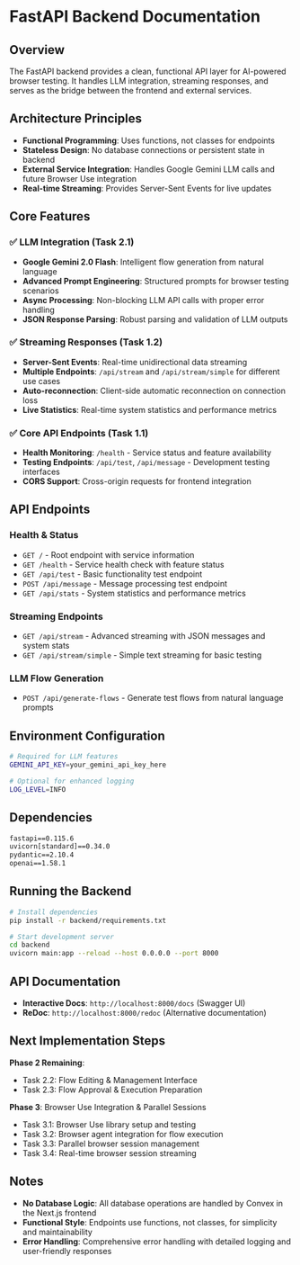 # FastAPI Backend Documentation

## Overview

The FastAPI backend provides a clean, functional API layer for AI-powered browser testing. It handles LLM integration, streaming responses, and serves as the bridge between the frontend and external services.

## Architecture Principles

- **Functional Programming**: Uses functions, not classes for endpoints
- **Stateless Design**: No database connections or persistent state in backend
- **External Service Integration**: Handles Google Gemini LLM calls and future Browser Use integration
- **Real-time Streaming**: Provides Server-Sent Events for live updates

## Core Features

### ✅ **LLM Integration (Task 2.1)**

- **Google Gemini 2.0 Flash**: Intelligent flow generation from natural language
- **Advanced Prompt Engineering**: Structured prompts for browser testing scenarios
- **Async Processing**: Non-blocking LLM API calls with proper error handling
- **JSON Response Parsing**: Robust parsing and validation of LLM outputs

### ✅ **Streaming Responses (Task 1.2)**

- **Server-Sent Events**: Real-time unidirectional data streaming
- **Multiple Endpoints**: `/api/stream` and `/api/stream/simple` for different use cases
- **Auto-reconnection**: Client-side automatic reconnection on connection loss
- **Live Statistics**: Real-time system statistics and performance metrics

### ✅ **Core API Endpoints (Task 1.1)**

- **Health Monitoring**: `/health` - Service status and feature availability
- **Testing Endpoints**: `/api/test`, `/api/message` - Development testing interfaces
- **CORS Support**: Cross-origin requests for frontend integration

## API Endpoints

### Health & Status

- `GET /` - Root endpoint with service information
- `GET /health` - Service health check with feature status
- `GET /api/test` - Basic functionality test endpoint
- `POST /api/message` - Message processing test endpoint
- `GET /api/stats` - System statistics and performance metrics

### Streaming Endpoints

- `GET /api/stream` - Advanced streaming with JSON messages and system stats
- `GET /api/stream/simple` - Simple text streaming for basic testing

### LLM Flow Generation

- `POST /api/generate-flows` - Generate test flows from natural language prompts

## Environment Configuration

```bash
# Required for LLM features
GEMINI_API_KEY=your_gemini_api_key_here

# Optional for enhanced logging
LOG_LEVEL=INFO
```

## Dependencies

```txt
fastapi==0.115.6
uvicorn[standard]==0.34.0
pydantic==2.10.4
openai==1.58.1
```

## Running the Backend

```bash
# Install dependencies
pip install -r backend/requirements.txt

# Start development server
cd backend
uvicorn main:app --reload --host 0.0.0.0 --port 8000
```

## API Documentation

- **Interactive Docs**: `http://localhost:8000/docs` (Swagger UI)
- **ReDoc**: `http://localhost:8000/redoc` (Alternative documentation)

## Next Implementation Steps

**Phase 2 Remaining**:

- Task 2.2: Flow Editing & Management Interface
- Task 2.3: Flow Approval & Execution Preparation

**Phase 3**: Browser Use Integration & Parallel Sessions

- Task 3.1: Browser Use library setup and testing
- Task 3.2: Browser agent integration for flow execution
- Task 3.3: Parallel browser session management
- Task 3.4: Real-time browser session streaming

## Notes

- **No Database Logic**: All database operations are handled by Convex in the Next.js frontend
- **Functional Style**: Endpoints use functions, not classes, for simplicity and maintainability
- **Error Handling**: Comprehensive error handling with detailed logging and user-friendly responses
